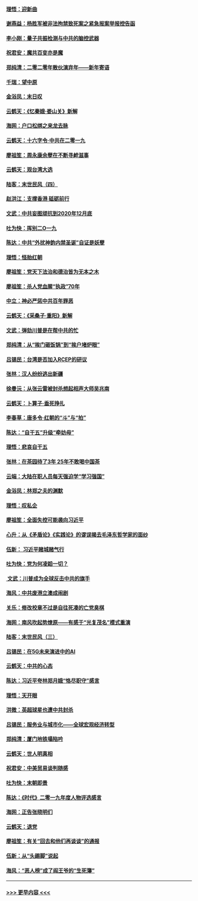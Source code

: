 #### [理悟：迎新曲](../pages/nsc993/n11761152.md?t=01021201) 
#### [谢燕益：杨胜军被非法拘禁致死案之紧急报案举报控告函](../pages/nsc993/n11756134.md?t=01021201) 
#### [李小刚：量子共振检测与中共的脑控武器](../pages/nsc993/n11754518.md?t=01021201) 
#### [祝君安：魔共百变亦是魔](../pages/nsc993/n11754469.md?t=01021201) 
#### [郑纯清：二零二零年散伙演弃年——新年寄语](../pages/nsc993/n11754195.md?t=01021201) 
#### [千瑞：望中原](../pages/nsc993/n11754159.md?t=01021201) 
#### [金浴凤：末日叹](../pages/nsc993/n11752359.md?t=01021201) 
#### [云鹤天：《忆秦娥‧娄山关》新解](../pages/nsc993/n11752348.md?t=01021201) 
#### [海网：户口松绑之来龙去脉](../pages/nsc993/n11752328.md?t=01021201) 
#### [云鹤天：十六字令‧中共在二零一九](../pages/nsc993/n11752305.md?t=01021201) 
#### [廖祖笙：周永康余孽在不断寻衅滋事](../pages/nsc993/n11751013.md?t=01021201) 
#### [云鹤天：观台湾大选](../pages/nsc993/n11751007.md?t=01021201) 
#### [陆客：末世民风（四）](../pages/nsc993/n11749203.md?t=01021201) 
#### [赵洪江：支撑香港 砥砺前行](../pages/nsc993/n11748482.md?t=01021201) 
#### [文武：中共妄图顽抗到2020年12月底](../pages/nsc993/n11748446.md?t=01021201) 
#### [吐为快：挥别二O一九](../pages/nsc993/n11748411.md?t=01021201) 
#### [陈达：中共“外扰神韵内禁圣诞”自证是妖孽](../pages/nsc993/n11748226.md?t=01021201) 
#### [理悟：怪胎红朝](../pages/nsc993/n11748206.md?t=01021201) 
#### [廖祖笙：党天下法治和德治皆为无本之木](../pages/nsc993/n11748135.md?t=01021201) 
#### [廖祖笙：杀人党血腥“执政”70年](../pages/nsc993/n11745144.md?t=01021201) 
#### [中立：神必严惩中共百年罪恶](../pages/nsc993/n11744970.md?t=01021201) 
#### [云鹤天：《采桑子‧重阳》新解](../pages/nsc993/n11744948.md?t=01021201) 
#### [文武：弹劾川普是在帮中共的忙](../pages/nsc993/n11744758.md?t=01021201) 
#### [郑纯清：从“挨门砸饭锅”到“挨户堵炉眼”](../pages/nsc993/n11744745.md?t=01021201) 
#### [吕锡民：台湾是否加入RCEP的研议](../pages/nsc993/n11744701.md?t=01021201) 
#### [张林：汉人纷纷逃出新疆](../pages/nsc993/n11743530.md?t=01021201) 
#### [徐曼沅：从张云雷被封杀想起相声大师吴兆南](../pages/nsc993/n11741816.md?t=01021201) 
#### [云鹤天：卜算子‧垂死挣扎](../pages/nsc993/n11739956.md?t=01021201) 
#### [李春草：唐多令‧红朝的“斗”与“拍”](../pages/nsc993/n11739830.md?t=01021201) 
#### [陈达：“自干五”升级“牵妨母”](../pages/nsc993/n11739724.md?t=01021201) 
#### [理悟：悲哀自干五](../pages/nsc993/n11739547.md?t=01021201) 
#### [张林：在茶园待了3年 25年不敢喝中国茶](../pages/nsc993/n11739240.md?t=01021201) 
#### [云端：大陆在职人员每天强迫学“学习强国”](../pages/nsc993/n11738735.md?t=01021201) 
#### [金浴凤：林郑之夫的渊默](../pages/nsc993/n11737735.md?t=01021201) 
#### [理悟：叹私企](../pages/nsc993/n11737715.md?t=01021201) 
#### [廖祖笙：全面失控可能袭向习近平](../pages/nsc993/n11737704.md?t=01021201) 
#### [心升：从《矛盾论》《实践论》的谬误揭去毛泽东哲学家的面纱](../pages/nsc993/n11736962.md?t=01021201) 
#### [伍新： 习近平赌城赌气行](../pages/nsc993/n11736929.md?t=01021201) 
#### [吐为快：党为何凌蹈一切？](../pages/nsc993/n11736915.md?t=01021201) 
#### [ 文武：川普成为全球反击中共的旗手](../pages/nsc993/n11736882.md?t=01021201) 
#### [海风：中共废港立澳成闹剧](../pages/nsc993/n11735857.md?t=01021201) 
#### [关乐：修改校章不过是自往死凑的亡党臭棋](../pages/nsc993/n11735097.md?t=01021201) 
#### [海网：南风吹起势燎原——有感于“光复茂名”模式重演](../pages/nsc993/n11732308.md?t=01021201) 
#### [陆客：末世民风（三）](../pages/nsc993/n11732211.md?t=01021201) 
#### [吕锡民：在5G未来演进中的AI](../pages/nsc993/n11730010.md?t=01021201) 
#### [云鹤天：中共的心态](../pages/nsc993/n11729906.md?t=01021201) 
#### [陈达：习近平夸林郑月娥“恪尽职守”感言](../pages/nsc993/n11729881.md?t=01021201) 
#### [理悟：天开眼](../pages/nsc993/n11729699.md?t=01021201) 
#### [洪微：英超球星也遭中共封杀](../pages/nsc993/n11727243.md?t=01021201) 
#### [吕锡民：服务业与城市化——全球宏观经济转型](../pages/nsc993/n11725845.md?t=01021201) 
#### [郑纯清：厦门地铁塌陷吟](../pages/nsc993/n11725813.md?t=01021201) 
#### [云鹤天：世人明真相](../pages/nsc993/n11725621.md?t=01021201) 
#### [祝君安：中美贸易谈判随感](../pages/nsc993/n11725609.md?t=01021201) 
#### [吐为快：末朝即景](../pages/nsc993/n11723365.md?t=01021201) 
#### [陈达：《时代》二零一九年度人物评选感言](../pages/nsc993/n11723337.md?t=01021201) 
#### [海网：正告张晓明们](../pages/nsc993/n11723228.md?t=01021201) 
#### [云鹤天：退党](../pages/nsc993/n11723056.md?t=01021201) 
#### [廖祖笙：有关“回去和他们再谈谈”的通报](../pages/nsc993/n11722442.md?t=01021201) 
#### [伍新：从“头踢脚”说起](../pages/nsc993/n11722429.md?t=01021201) 
#### [海风：“恶人榜”成了阎王爷的“生死簿”](../pages/nsc993/n11722272.md?t=01021201) 

----
#### [ >>> 更早内容 <<< ](../indexes/nsc993-earlier.md)
